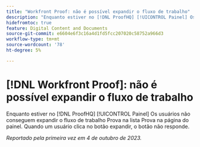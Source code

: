 ```yaml
---
title: "Workfront Proof: não é possível expandir o fluxo de trabalho"
description: "Enquanto estiver no [!DNL ProofHQ] [!UICONTROL Painel] Os usuários não conseguem expandir o fluxo de trabalho Prova na lista Prova na página do painel. Quando um usuário clica no botão expandir, o botão não responde."
hidefromtoc: true
feature: Digital Content and Documents
source-git-commit: e6604e6f3c16a4d1fd5fcc207020c58752a966d3
workflow-type: tm+mt
source-wordcount: '78'
ht-degree: 5%

---
```



# [!DNL Workfront Proof]: não é possível expandir o fluxo de trabalho

<!--Won't fix, live until Proof deprecated-->

Enquanto estiver no [!DNL ProofHQ] [!UICONTROL Painel] Os usuários não conseguem expandir o fluxo de trabalho Prova na lista Prova na página do painel. Quando um usuário clica no botão expandir, o botão não responde.

_Reportado pela primeira vez em 4 de outubro de 2023._
